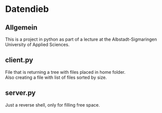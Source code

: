 # Datendieb

## Allgemein

This is a project in python as part of a lecture at the Albstadt-Sigmaringen University of Applied Sciences.

## client.py

File that is returning a tree with files placed in home folder.  
Also creating a file with list of files sorted by size.

## server.py

Just a reverse shell, only for filling free space.
